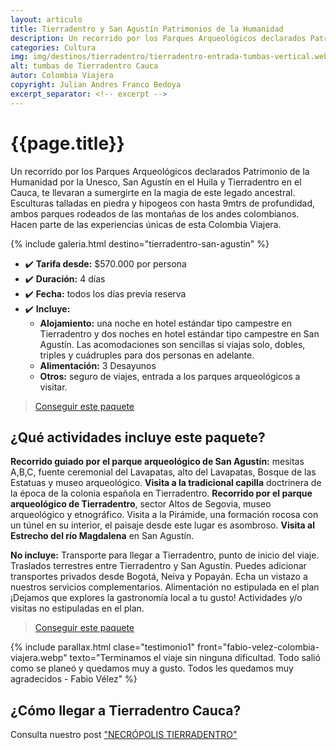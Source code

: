 ```yaml
---
layout: articulo
title: Tierradentro y San Agustín Patrimonios de la Humanidad
description: Un recorrido por los Parques Arqueológicos declarados Patrimonio de la Humanidad por la Unesco. San Agustín en el Huila y Tierradentro en el Cauca
categories: Cultura
img: img/destinos/tierradentro/tierradentro-entrada-tumbas-vertical.webp
alt: tumbas de Tierradentro Cauca
autor: Colombia Viajera
copyright: Julian Andres Franco Bedoya
excerpt_separator: <!-- excerpt -->
---
```


# {{page.title}}

Un recorrido por los Parques Arqueológicos declarados Patrimonio de la Humanidad por la Unesco, San Agustín en el Huila y Tierradentro en el Cauca, te llevaran a sumergirte en la magia de este legado ancestral. Esculturas talladas en piedra y hipogeos con hasta 9mtrs de profundidad, ambos parques rodeados de las montañas de los andes colombianos. Hacen parte de las experiencias únicas de esta Colombia Viajera.

<!-- excerpt -->

<!-- Esta sección toma las fotos de los nombres que aparecen en el archivo san-agustin-tour.yml. Si deseas cambiar fotos, solamente cambias la ruta en ese archivo con el nombre de la nueva foto. Recuerda adaptar los tamaños igual al resto de las imágenes -->
{% include galeria.html destino="tierradentro-san-agustin" %}

* ✔️ **Tarifa desde:** $570.000 por persona
* ✔️ **Duración:** 4 días
* ✔️ **Fecha:** todos los días previa reserva
* ✔️ **Incluye:**
  * **Alojamiento:** una noche en hotel estándar tipo campestre en Tierradentro y dos noches en hotel estándar tipo campestre en San Agustín.  Las acomodaciones son sencillas si viajas solo, dobles, triples y cuádruples para dos personas en adelante.
  * **Alimentación:** 3 Desayunos
  * **Otros:** seguro de viajes, entrada a los parques arqueológicos a visitar.

>[Conseguir este paquete](https://api.whatsapp.com/send?phone=+573209673925&text=Hola.%20Me%20encantar%C3%ADa%20saber%20m%C3%A1s%20sobre%20este%20paquete:%20Tierradentro%20y%20San%20Agust%C3%ADn%20Patrimonios%20de%20la%20Humanidad)

## ¿Qué actividades incluye este paquete?

**Recorrido guiado por el parque arqueológico de San Agustín:** mesitas A,B,C, fuente ceremonial del Lavapatas, alto del Lavapatas, Bosque de las Estatuas y museo arqueológico. **Visita a la tradicional capilla** doctrinera de la época de la colonia española en Tierradentro. **Recorrido por el parque arqueológico de Tierradentro**, sector Altos de Segovia, museo arqueológico y etnográfico. Visita a la Pirámide, una formación rocosa con un túnel en su interior, el paisaje desde este lugar es asombroso. **Visita al Estrecho del río Magdalena** en San Agustín.

**No incluye:** Transporte para llegar a Tierradentro, punto de inicio del viaje. Traslados terrestres entre Tierradentro y San Agustín. Puedes adicionar transportes privados desde Bogotá, Neiva y Popayán. Echa un vistazo a nuestros servicios complementarios. Alimentación no estipulada en el plan ¡Dejamos que explores la gastronomía local a tu gusto! Actividades y/o visitas no estipuladas en el plan.

>[Conseguir este paquete](https://api.whatsapp.com/send?phone=+573209673925&text=Hola.%20Me%20encantar%C3%ADa%20saber%20m%C3%A1s%20sobre%20este%20paquete:%20Tierradentro%20y%20San%20Agust%C3%ADn%20Patrimonios%20de%20la%20Humanidad)

{% include parallax.html clase="testimonio1" front="fabio-velez-colombia-viajera.webp" texto="Terminamos el viaje sin ninguna dificultad. Todo salió como se planeó y quedamos muy a gusto. Todos les quedamos muy agradecidos - Fabio Vélez" %}

## ¿Cómo llegar a Tierradentro Cauca?

Consulta nuestro post ["NECRÓPOLIS TIERRADENTRO"]({{site.baseurl}}/necropolis-tierradentro/)

